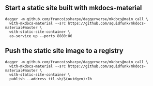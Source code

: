 ## Start a static site built with mkdocs-material

```shell
dagger -m github.com/francoissharpe/daggerverse/mkdocs@main call \
  with-mkdocs-material --src https://github.com/squidfunk/mkdocs-material#master \
  with-static-site-container \
  as-service up --ports 8080:80
```

## Push the static site image to a registry

```shell
dagger -m github.com/francoissharpe/daggerverse/mkdocs@main call \
  with-mkdocs-material --src https://github.com/squidfunk/mkdocs-material#master \
  with-static-site-container \
  publish --address ttl.sh/$(uuidgen):1h
```